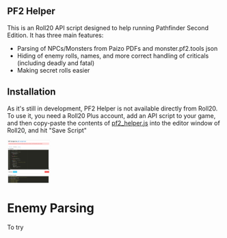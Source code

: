 PF2 Helper
----------

This is an Roll20 API script designed to help running Pathfinder Second Edition. It has three main features:

* Parsing of NPCs/Monsters from Paizo PDFs and monster.pf2.tools json
* Hiding of enemy rolls, names, and more correct handling of criticals (including deadly and fatal)
* Making secret rolls easier

Installation
------------
As it's still in development, PF2 Helper is not available directly from Roll20. To use it, you need a Roll20 Plus account, add an API script to your game, and then copy-paste the contents of [pf2_helper.js](https://raw.githubusercontent.com/tompudding/roll20_pf2_helper/master/pf2_helper.js) into the editor window of Roll20, and hit "Save Script"

<img src="https://raw.githubusercontent.com/tompudding/roll20_pf2_helper/master/readme_images/install.jpg" width="100" height="100">

Enemy Parsing
=============
To try
